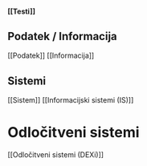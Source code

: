 #### [[Testi]]
## Podatek / Informacija
[[Podatek]]
[[Informacija]]

## Sistemi
[[Sistem]]
[[Informacijski sistemi (IS)]]

# Odločitveni sistemi
[[Odločitveni sistemi (DEXi)]]
